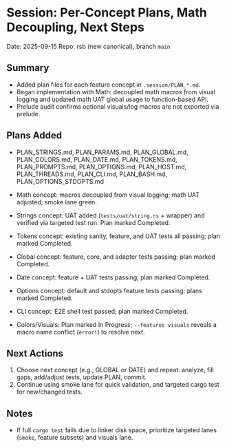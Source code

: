 # Session: Per-Concept Plans, Math Decoupling, Next Steps

Date: 2025-09-15
Repo: rsb (new canonical), branch `main`

## Summary
- Added plan files for each feature concept in `.session/PLAN_*.md`.
- Began implementation with Math: decoupled math macros from visual logging and updated math UAT global usage to function-based API.
- Prelude audit confirms optional visuals/log macros are not exported via prelude.

## Plans Added
- PLAN_STRINGS.md, PLAN_PARAMS.md, PLAN_GLOBAL.md, PLAN_COLORS.md, PLAN_DATE.md, PLAN_TOKENS.md,
  PLAN_PROMPTS.md, PLAN_OPTIONS.md, PLAN_HOST.md, PLAN_THREADS.md, PLAN_CLI.md, PLAN_BASH.md, PLAN_OPTIONS_STDOPTS.md

- Math concept: macros decoupled from visual logging; math UAT adjusted; smoke lane green.
- Strings concept: UAT added (`tests/uat/string.rs` + wrapper) and verified via targeted test run. Plan marked Completed.
- Tokens concept: existing sanity, feature, and UAT tests all passing; plan marked Completed.
- Global concept: feature, core, and adapter tests passing; plan marked Completed.
- Date concept: feature + UAT tests passing; plan marked Completed.
- Options concept: default and stdopts feature tests passing; plans marked Completed.
- CLI concept: E2E shell test passed; plan marked Completed.
- Colors/Visuals: Plan marked In Progress; `--features visuals` reveals a macro name conflict (`error!`) to resolve next.

## Next Actions
1) Choose next concept (e.g., GLOBAL or DATE) and repeat: analyze, fill gaps, add/adjust tests, update PLAN, commit.
2) Continue using smoke lane for quick validation, and targeted cargo test for new/changed tests.

## Notes
- If full `cargo test` fails due to linker disk space, prioritize targeted lanes (`smoke`, feature subsets) and visuals lane.

